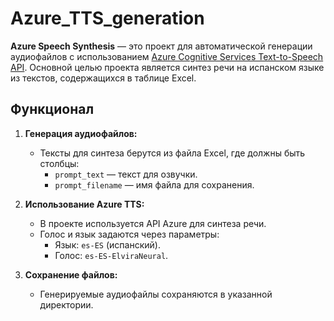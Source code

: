 # Azure_TTS_generation

**Azure Speech Synthesis** — это проект для автоматической генерации аудиофайлов с использованием [Azure Cognitive Services Text-to-Speech API](https://learn.microsoft.com/en-us/azure/cognitive-services/speech-service/). Основной целью проекта является синтез речи на испанском языке из текстов, содержащихся в таблице Excel.

## Функционал

1. **Генерация аудиофайлов:**
   - Тексты для синтеза берутся из файла Excel, где должны быть столбцы:
     - `prompt_text` — текст для озвучки.
     - `prompt_filename` — имя файла для сохранения.

2. **Использование Azure TTS:**
   - В проекте используется API Azure для синтеза речи.
   - Голос и язык задаются через параметры: 
     - Язык: `es-ES` (испанский).
     - Голос: `es-ES-ElviraNeural`.

3. **Сохранение файлов:**
   - Генерируемые аудиофайлы сохраняются в указанной директории.

